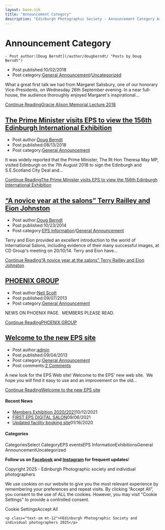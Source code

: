 ```yaml
---
layout: base.njk
title: "Announcement Category"
description: "Edinburgh Photographic Society - Announcement Category Archives"
---
```


<div class="container mx-auto px-4 py-8">
  <div class="prose max-w-3xl mx-auto">
    <h1 class="text-3xl font-bold mb-6">Announcement Category</h1>

    - Post author:[Doug Berndt](/author/dougberndt/ "Posts by Doug Berndt")
- Post published:10/02/2018
- Post category:[General Announcement](/category/announcement/)/[Uncategorized](/category/uncategorized/)

What a great first talk we had from Margaret Salisbury, one of our honorary Vice-Presidents, on Wednesday 26th September evening. In a near full-house, the audience thoroughly enjoyed Margaret's inspirational…

[Continue ReadingGracie Alison Memorial Lecture 2018](/uncategorized/gracie-alison-memorial-lecture-2018/)

## [The Prime Minister visits EPS to view the 156th Edinburgh International Exhibition](/announcement/the-prime-minister-visits-eps-to-view-the-156th-edinburgh-international-exhibition/)

- Post author:[Doug Berndt](/author/dougberndt/ "Posts by Doug Berndt")
- Post published:08/13/2018
- Post category:[General Announcement](/category/announcement/)

It was widely reported that the Prime Minister, The Rt Hon Theresa May MP, visited Edinburgh on the 7th August 2018 to sign the Edinburgh and S.E.Scotland City Deal and…

[Continue ReadingThe Prime Minister visits EPS to view the 156th Edinburgh International Exhibition](/announcement/the-prime-minister-visits-eps-to-view-the-156th-edinburgh-international-exhibition/)

## [“A novice year at the salons” Terry Railley and Eion Johnston](/eps_information/a-novice-year-at-the-salons-terry-railley-and-eion-johnston/)

- Post author:[Doug Berndt](/author/dougberndt/ "Posts by Doug Berndt")
- Post published:10/23/2014
- Post category:[EPS Information](/category/eps_information/)/[General Announcement](/category/announcement/)

Terry and Eion provided an excellent introduction to the world of International Salons, including evidence of their many successful images, at CD Group's meeting on 20/10/14. Terry and Eion have…

[Continue Reading“A novice year at the salons” Terry Railley and Eion Johnston](/eps_information/a-novice-year-at-the-salons-terry-railley-and-eion-johnston/)

## [PHOENIX GROUP](/announcement/phoenix-group/)

- Post author:[Neil Scott](/author/neilscott/ "Posts by Neil Scott")
- Post published:09/07/2013
- Post category:[General Announcement](/category/announcement/)

NEWS ON PHOENIX PAGE.&nbsp; MEMBERS PLEASE READ.

[Continue ReadingPHOENIX GROUP](/announcement/phoenix-group/)

## [Welcome to the new EPS site](/announcement/welcome/)

- Post author:[admin](/author/admin/ "Posts by admin")
- Post published:09/04/2013
- Post category:[General Announcement](/category/announcement/)
- Post comments:[2 Comments](/announcement/welcome/#comments)

A new look for the EPS Web site! Welcome to the EPS' new web site.&nbsp; We hope you will find it easy to use and an improvement on the old…

[Continue ReadingWelcome to the new EPS site](/announcement/welcome/)

#### Recent News

- [Members Exhibition 2020/2021](/uncategorized/20207/)10/12/2021
- [FIRST EPS DIGITAL SALON](/uncategorized/19611/)09/06/2021
- [Updated facility booking site](/eps_information/updated-facility-booking-site/)01/16/2020

#### Categories
CategoriesSelect CategoryEPS eventsEPS InformationExhibitionsGeneral AnnouncementUncategorized

**Follow us on [Facebook](https://www.facebook.com/EdinburghPhotographicSociety/) and [Instagram](https://www.instagram.com/edinburghphotographicsociety) for frequent updates**!

 Copyright 2025 - Edinburgh Photographic society and individual photographers 

We use cookies on our website to give you the most relevant experience by remembering your preferences and repeat visits. By clicking “Accept All”, you consent to the use of ALL the cookies. However, you may visit "Cookie Settings" to provide a controlled consent.

Cookie SettingsAccept All

    <p class="text-sm mt-12">©Edinburgh Photographic Society and individual photographers 2025</p>
  </div>
</div>